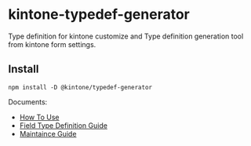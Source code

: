 # kintone-typedef-generator

Type definition for kintone customize and 
Type definition generation tool from kintone form settings.

## Install

```
npm install -D @kintone/typedef-generator
```

Documents:
- [How To Use](https://yokotaso.github.io/typedef-generator/docs/#/README)
- [Field Type Definition Guide](https://yokotaso.github.io/typedef-generator/docs/#/field-type-definition-guide)
- [Maintaince Guide](https://yokotaso.github.io/typedef-generator/docs/#/maintainace-guide)
